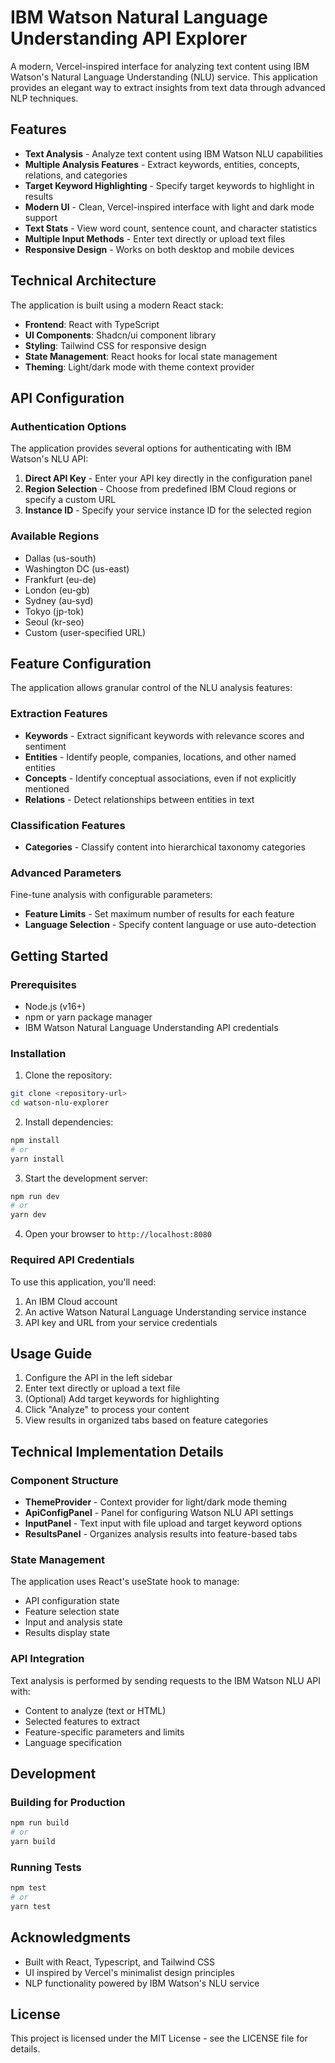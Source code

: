 
# IBM Watson Natural Language Understanding API Explorer

A modern, Vercel-inspired interface for analyzing text content using IBM Watson's Natural Language Understanding (NLU) service. This application provides an elegant way to extract insights from text data through advanced NLP techniques.

## Features

- **Text Analysis** - Analyze text content using IBM Watson NLU capabilities
- **Multiple Analysis Features** - Extract keywords, entities, concepts, relations, and categories
- **Target Keyword Highlighting** - Specify target keywords to highlight in results
- **Modern UI** - Clean, Vercel-inspired interface with light and dark mode support
- **Text Stats** - View word count, sentence count, and character statistics
- **Multiple Input Methods** - Enter text directly or upload text files
- **Responsive Design** - Works on both desktop and mobile devices

## Technical Architecture

The application is built using a modern React stack:

- **Frontend**: React with TypeScript
- **UI Components**: Shadcn/ui component library
- **Styling**: Tailwind CSS for responsive design
- **State Management**: React hooks for local state management
- **Theming**: Light/dark mode with theme context provider

## API Configuration

### Authentication Options

The application provides several options for authenticating with IBM Watson's NLU API:

1. **Direct API Key** - Enter your API key directly in the configuration panel
2. **Region Selection** - Choose from predefined IBM Cloud regions or specify a custom URL
3. **Instance ID** - Specify your service instance ID for the selected region

### Available Regions

- Dallas (us-south)
- Washington DC (us-east)
- Frankfurt (eu-de)
- London (eu-gb)
- Sydney (au-syd)
- Tokyo (jp-tok)
- Seoul (kr-seo)
- Custom (user-specified URL)

## Feature Configuration

The application allows granular control of the NLU analysis features:

### Extraction Features

- **Keywords** - Extract significant keywords with relevance scores and sentiment
- **Entities** - Identify people, companies, locations, and other named entities
- **Concepts** - Identify conceptual associations, even if not explicitly mentioned
- **Relations** - Detect relationships between entities in text

### Classification Features

- **Categories** - Classify content into hierarchical taxonomy categories

### Advanced Parameters

Fine-tune analysis with configurable parameters:

- **Feature Limits** - Set maximum number of results for each feature
- **Language Selection** - Specify content language or use auto-detection

## Getting Started

### Prerequisites

- Node.js (v16+)
- npm or yarn package manager
- IBM Watson Natural Language Understanding API credentials

### Installation

1. Clone the repository:

```bash
git clone <repository-url>
cd watson-nlu-explorer
```

2. Install dependencies:

```bash
npm install
# or
yarn install
```

3. Start the development server:

```bash
npm run dev
# or
yarn dev
```

4. Open your browser to `http://localhost:8080`

### Required API Credentials

To use this application, you'll need:

1. An IBM Cloud account
2. An active Watson Natural Language Understanding service instance
3. API key and URL from your service credentials

## Usage Guide

1. Configure the API in the left sidebar
2. Enter text directly or upload a text file
3. (Optional) Add target keywords for highlighting
4. Click "Analyze" to process your content
5. View results in organized tabs based on feature categories

## Technical Implementation Details

### Component Structure

- **ThemeProvider** - Context provider for light/dark mode theming
- **ApiConfigPanel** - Panel for configuring Watson NLU API settings
- **InputPanel** - Text input with file upload and target keyword options
- **ResultsPanel** - Organizes analysis results into feature-based tabs

### State Management

The application uses React's useState hook to manage:

- API configuration state
- Feature selection state
- Input and analysis state
- Results display state

### API Integration

Text analysis is performed by sending requests to the IBM Watson NLU API with:

- Content to analyze (text or HTML)
- Selected features to extract
- Feature-specific parameters and limits
- Language specification

## Development

### Building for Production

```bash
npm run build
# or
yarn build
```

### Running Tests

```bash
npm test
# or
yarn test
```

## Acknowledgments

- Built with React, Typescript, and Tailwind CSS
- UI inspired by Vercel's minimalist design principles
- NLP functionality powered by IBM Watson's NLU service

## License

This project is licensed under the MIT License - see the LICENSE file for details.
